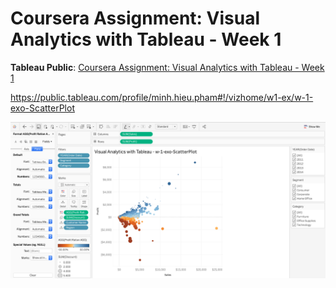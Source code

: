 # Coursera Assignment: Visual Analytics with Tableau - Week 1
**Tableau Public**: 
[Coursera Assignment: Visual Analytics with Tableau - Week 1](https://public.tableau.com/profile/minh.hieu.pham#!/vizhome/w1-ex/w-1-exo-ScatterPlot)

https://public.tableau.com/profile/minh.hieu.pham#!/vizhome/w1-ex/w-1-exo-ScatterPlot

![w1-ex](./w1-ex.png "w1-ex")